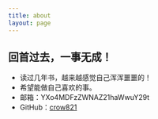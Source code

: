 ```yaml
---
title: about
layout: page
---
```


回首过去，一事无成！
----------------------------

 - 读过几年书，越来越感觉自己浑浑噩噩的！
 - 希望能做自己喜欢的事。
 - 邮箱：YXo4MDFzZWNAZ21haWwuY29t
 - GitHub：[crow821][1]

[1]: https://github.com/crow821

